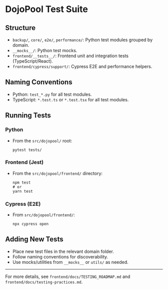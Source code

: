 # DojoPool Test Suite

## Structure

- `backup/`, `core/`, `e2e/`, `performance/`: Python test modules grouped by domain.
- `__mocks__/`: Python test mocks.
- `frontend/__tests__/`: Frontend unit and integration tests (TypeScript/React).
- `frontend/cypress/support/`: Cypress E2E and performance helpers.

## Naming Conventions

- Python: `test_*.py` for all test modules.
- TypeScript: `*.test.ts` or `*.test.tsx` for all test modules.

## Running Tests

### Python

- From the `src/dojopool/` root:
  ```
  pytest tests/
  ```

### Frontend (Jest)

- From the `src/dojopool/frontend/` directory:
  ```
  npm test
  # or
  yarn test
  ```

### Cypress (E2E)

- From `src/dojopool/frontend/`:
  ```
  npx cypress open
  ```

## Adding New Tests

- Place new test files in the relevant domain folder.
- Follow naming conventions for discoverability.
- Use mocks/utilities from `__mocks__` or `utils/` as needed.

---

For more details, see `frontend/docs/TESTING_ROADMAP.md` and `frontend/docs/testing-practices.md`.
